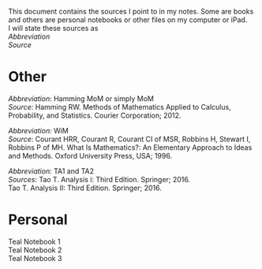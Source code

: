 This document contains the sources I point to in my notes. Some are books and others are personal notebooks or other files on my computer or iPad. \
I will state these sources as \
*Abbreviation* \
*Source*

# Other

*Abbreviation*: Hamming MoM or simply MoM \
*Source*: Hamming RW. Methods of Mathematics Applied to Calculus, Probability, and Statistics. Courier Corporation; 2012.

*Abbreviation:* WiM\
*Source*: Courant HRR, Courant R, Courant CI of MSR, Robbins H, Stewart I, Robbins P of MH. What Is Mathematics?: An Elementary Approach to Ideas and Methods. Oxford University Press, USA; 1996.

*Abbreviation*: TA1 and TA2\
*Sources*: Tao T. Analysis i: Third Edition. Springer; 2016.\
Tao T. Analysis II: Third Edition. Springer; 2016.

# Personal
Teal Notebook 1\
Teal Notebook 2\
Teal Notebook 3